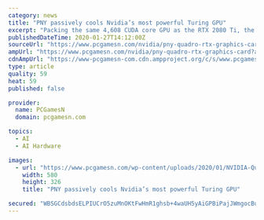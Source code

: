 ```yaml
---
category: news
title: "PNY passively cools Nvidia’s most powerful Turing GPU"
excerpt: "Packing the same 4,608 CUDA core GPU as the RTX 2080 Ti, the best graphics card for gaming, these RTX series Quadros offer some of the best AI and ray-tracing performance – now in a fanless, server-friendly package. These professional cards are built around the TU102 GPU, the same one found within the enthusiast-grade $1,200 RTX 2080 Ti."
publishedDateTime: 2020-01-27T14:12:00Z
sourceUrl: "https://www.pcgamesn.com/nvidia/pny-quadro-rtx-graphics-card"
ampUrl: "https://www.pcgamesn.com/nvidia/pny-quadro-rtx-graphics-card?amp"
cdnAmpUrl: "https://www-pcgamesn-com.cdn.ampproject.org/c/s/www.pcgamesn.com/nvidia/pny-quadro-rtx-graphics-card?amp"
type: article
quality: 59
heat: 59
published: false

provider:
  name: PCGamesN
  domain: pcgamesn.com

topics:
  - AI
  - AI Hardware

images:
  - url: "https://www.pcgamesn.com/wp-content/uploads/2020/01/NVIDIA-Quadro-RTX-8000-Passive-bracket-580x326.jpg"
    width: 580
    height: 326
    title: "PNY passively cools Nvidia’s most powerful Turing GPU"

secured: "WBSGCdsbdsELPIUCrO5zuMnOKtFwHmR1ghsb+4waUH5yAiGPBiPajJWmgocBulKUM/oDsQx+Sc9arzUZMhPAGRxlDS3eqb6P1Tv+D8IQ3vU4Ibs+Yy2UcFp/+suLzxN/CXHXdilJdEyEkAexOXaDYQ1AzitmZz1RgUPuLD5JNZJergjsWUwVFxMT6IvzUkGCCUx9gQ6vrsE3tARt5nAK8KY+kP5OfKcaYSqx+VixA6cX2UWD+v2sLXVeXPNMjLMRcgtMH9jVaw+wZmxIkDSca99AGbkknJDf13fucVCXzC4J1vKJPXIAb0M9Bas2JzkvpeVG4CuKnWRNTg9L8V9I06DeX1TUBD3z+zgP52b/MKezHyc4zRn9TeeOV85iF4Gsp1iNXGlZOwQmklPxg036+rguFf6hJaPTGR2dQTGTP4VFvQ85TdaheC+FVFSrhnTgLyqITc4to4j+1W950dzeD6bAYLxX/4Z4m+VAkbmKJMY=;MqnCN35LRIoOlx/xv4qKlg=="
---
```


